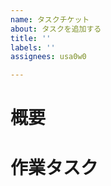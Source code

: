 ```yaml
---
name: タスクチケット
about: タスクを追加する
title: ''
labels: ''
assignees: usa0w0

---
```


# 概要


# 作業タスク
<!--  - [ ] タスク内容  -->
